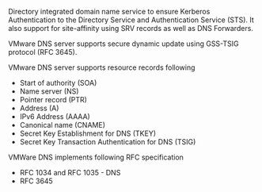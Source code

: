 Directory integrated domain name service to ensure Kerberos Authentication to the Directory Service and Authentication Service (STS). It also support for site-affinity using SRV records as well as DNS Forwarders.

VMware DNS server supports secure dynamic update using GSS-TSIG protocol (RFC 3645).

VMware DNS server supports resource records following

* Start of authority (SOA)
* Name server (NS)
* Pointer record (PTR)
* Address (A)
* IPv6 Address (AAAA)
* Canonical name (CNAME)
* Secret Key Establishment for DNS (TKEY)
* Secret Key Transaction Authentication for DNS (TSIG)

VMWare DNS implements following RFC specification

* RFC 1034 and RFC 1035 - DNS
* RFC 3645
